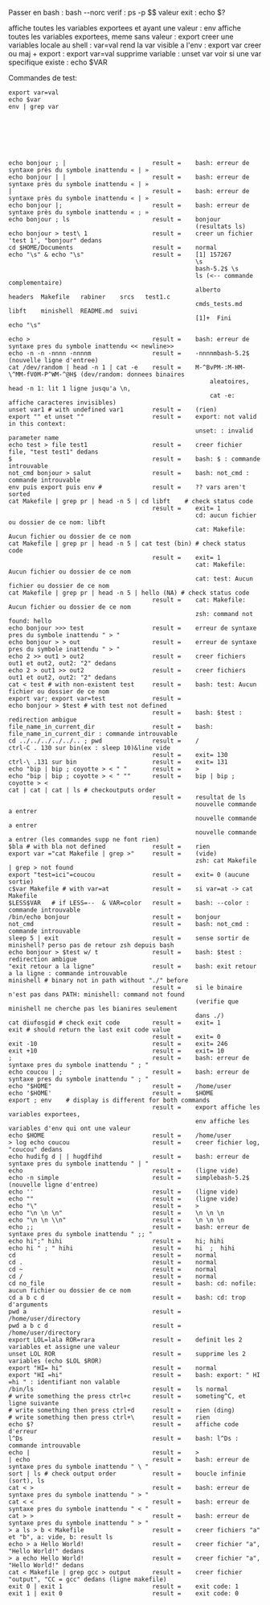 
Passer en bash	:	bash --norc
verif			:	ps -p $$
valeur exit		:	echo $?

affiche toutes les variables exportees et ayant une valeur	:	env
affiche toutes les variables exportees, meme sans valeur	:	export
creer une variables locale au shell							:	var=val
rend la var visible a l'env									:	export var
creer ou maj + export										:	export var=val
supprime variable											:	unset var
voir si une var specifique existe							:	echo $VAR


Commandes de test:

	export var=val
	echo $var
	env | grep var







	echo bonjour ; |						result =	bash: erreur de syntaxe près du symbole inattendu « | »
	echo bonjour | |						result =	bash: erreur de syntaxe près du symbole inattendu « | »
	|										result =	bash: erreur de syntaxe près du symbole inattendu « | »
	echo bonjour |;							result =	bash: erreur de syntaxe près du symbole inattendu « ; »
	echo bonjour ; ls						result =	bonjour
														(resultats ls)
	echo bonjour > test\ 1					result =	creer un fichier 'test 1', "bonjour" dedans
	cd $HOME/Documents						result =	normal
	echo "\s" & echo "\s"					result =	[1] 157267
														\s
														bash-5.2$ \s
														ls (<-- commande complementaire)
														alberto        headers	Makefile   rabiner    srcs   test1.c
														cmds_tests.md  libft	minishell  README.md  suivi
														[1]+  Fini                    echo "\s"

	echo >									result =	bash: erreur de syntaxe pres du symbole inattendu << newline>>
	echo -n -n -nnnn -nnnnm					result =	-nnnnmbash-5.2$ (nouvelle ligne d'entree)
	cat /dev/random | head -n 1	| cat -e	result =	M-^BvPM-:M-HM-\^MM-fV0M-P^WM-^@H$ (dev/random: donnees binaires 
															aleatoires, head -n 1: lit 1 ligne jusqu'a \n,
															cat -e: affiche caracteres invisibles)
	unset var1 # with undefined	var1		result =	(rien)
	export "" et unset ""					result =	export: not valid in this context:
														unset: : invalid parameter name
	echo test > file test1					result =	creer fichier file, "test test1" dedans
	$										result =	bash: $ : commande introuvable
	not_cmd bonjour > salut					result =	bash: not_cmd : commande introuvable
	env puis export puis env # 				result = 	?? vars aren't sorted
	cat Makefile | grep pr | head -n 5 | cd libft	 # check status code
											result =	exit= 1
														cd: aucun fichier ou dossier de ce nom: libft
														cat: Makefile: Aucun fichier ou dossier de ce nom
	cat Makefile | grep pr | head -n 5 | cat test (bin) # check status code
											result =	exit= 1
														cat: Makefile: Aucun fichier ou dossier de ce nom
														cat: test: Aucun fichier ou dossier de ce nom
	cat Makefile | grep pr | head -n 5 | hello (NA) # check status code
											result =	cat: Makefile: Aucun fichier ou dossier de ce nom
														zsh: command not found: hello
	echo bonjour >>> test					result =	erreur de syntaxe pres du symbole inattendu " > "
	echo bonjour > > out					result =	erreur de syntaxe pres du symbole inattendu " > "
	echo 2 >> out1 > out2					result =	creer fichiers out1 et out2, out2: "2" dedans
	echo 2 > out1 >> out2					result =	creer fichiers out1 et out2, out2: "2" dedans
	cat < test # with non-existent test		result =	bash: test: Aucun fichier ou dossier de ce nom
	export var; export var=test				result =	
	echo bonjour > $test # with	test not defined
											result =	bash: $test : redirection ambigue
	file_name_in_current_dir				result =	bash: file_name_in_current_dir : commande introuvable
	cd ../../../../../.. ; pwd				result =	/
	ctrl-C . 130 sur bin(ex : sleep 10)&line vide
											result =	exit= 130
	ctrl-\ .131 sur bin						result =	exit= 131
	echo "bip | bip ; coyotte >	< " "		result =	>
	echo "bip | bip ; coyotte >	< " ""		result =	bip | bip ; coyotte > <
	cat | cat | cat | ls # checkoutputs order
											result =	resultat de ls
														nouvelle commande a entrer
														nouvelle commande a entrer
														nouvelle commande a entrer (les commandes supp ne font rien)
	$bla # with bla not defined				result =	rien
	export var ="cat Makefile |	grep >"		result =	(vide)
														zsh: cat Makefile | grep > not found
	export "test=ici"=coucou				result =	exit= 0 (aucune sortie)
	c$var Makefile # with var=at			result =	si var=at -> cat Makefile
	$LESS$VAR	# if LESS=--  & VAR=color	result =	bash: --color : commande introuvable
	/bin/echo bonjour						result =	bonjour
	not_cmd									result =	bash: not_cmd : commande introuvable
	sleep 5 | exit							result =	sense sortir de minishell? perso pas de retour zsh depuis bash
	echo bonjour > $test w/ t				result =	bash: $test : redirection ambigue
	"exit retour a la ligne"				result =	bash: exit retour a la ligne : commande introuvable
	minishell # binary not in path without "./" before
											result =	si le binaire n'est pas dans PATH: minishell: command not found
														(verifie que minishell ne cherche pas les bianires seulement
														dans ./)
	cat diufosgid # check exit code			result =	exit= 1
	exit # should return the last exit code value
											result =	exit= 0
	exit -10								result =	exit= 246
	exit +10								result =	exit= 10
	;										result =	bash: erreur de syntaxe pres du symbole inattendu " ; "
	echo coucou | ;							result =	bash: erreur de syntaxe pres du symbole inattendu " ; "
	echo "$HOME"							result =	/home/user
	echo '$HOME'							result =	$HOME
	export ; env 	# display is different for both commands
											result =	export affiche les variables exportees,
														env affiche les variables d'env qui ont une valeur	
	echo $HOME								result =	/home/user
	> log echo coucou						result =	creer fichier log, "coucou" dedans
	echo hudifg d | | hugdfihd				result =	bash: erreur de syntaxe pres du symbole inattendu " | "
	echo									result =	(ligne vide)
	echo -n simple							result =	simplebash-5.2$ (nouvelle ligne d'entree)
	echo ''									result =	(ligne vide)
	echo ""									result =	(ligne vide)
	echo "\"								result =	>
	echo "\n \n \n"							result =	\n \n \n
	echo "\n \n \\n"						result =	\n \n \n
	echo ;;									result =	bash: erreur de syntaxe pres du symbole inattendu " ;; "
	echo hi";" hihi							result =	hi; hihi
	echo hi " ; " hihi						result =	hi  ;  hihi
	cd										result =	normal
	cd .									result =	normal
	cd ~									result =	normal
	cd /									result =	normal
	cd no_file								result =	bash: cd: nofile: aucun fichier ou dossier de ce nom
	cd a b c d								result =	bash: cd: trop d'arguments
	pwd a									result =	/home/user/directory
	pwd a b c d								result =	/home/user/directory
	export LOL=lala ROR=rara				result =	definit les 2 variables et assigne une valeur	
	unset LOL ROR							result =	supprime les 2 variables (echo $LOL $ROR)
	export "HI= hi"							result =	normal	
	export "HI =hi"							result =	bash: export: " HI =hi " : identifiant non valable	
	/bin/ls									result =	ls normal
	# write something the press	ctrl+c		result =	someting^C, et ligne suivante
	# write something then press ctrl+d		result =	rien (ding)
	# write something then press ctrl+\		result =	rien
	echo $?									result =	affiche code d'erreur
	l^Ds									result =	bash: l^Ds : commande introuvable
	echo |									result =	>
	| echo									result =	bash: erreur de syntaxe pres du symbole inattendu " \ "
	sort | ls # check output order			result =	boucle infinie (sort), ls
	cat < >									result =	bash: erreur de syntaxe pres du symbole inattendu " > "
	cat < <									result =	bash: erreur de syntaxe pres du symbole inattendu " < "
	cat > >									result =	bash: erreur de syntaxe pres du symbole inattendu " > "
	> a ls > b < Makefile					result =	creer fichiers "a" et "b", a: vide, b: result ls
	echo > a Hello World!					result =	creer fichier "a", "Hello World!" dedans
	> a echo Hello World!					result =	creer fichier "a", "Hello World!" dedans
	cat < Makefile | grep gcc >	output		result =	creer fichier "output", "CC = gcc" dedans (ligne makefile)
	exit 0 | exit 1							result =	exit code: 1
	exit 1 | exit 0							result =	exit code: 0